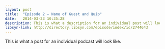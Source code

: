 ```yaml
---
layout: post
title:  "Episode 2 – Name of Guest and Quip"
date:   2014-03-23 10:35:28
description: This is what a description for an individual post will look like.
libsyn-link: http://directory.libsyn.com/episode/index/id/2744643
---
```


This is what a post for an individual podcast will look like.
